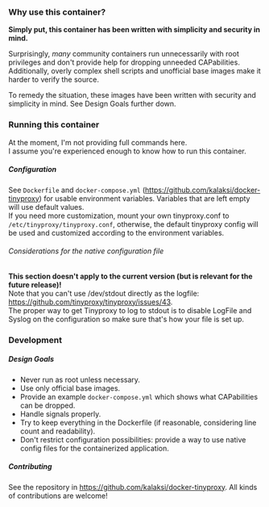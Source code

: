 ### Why use this container?
**Simply put, this container has been written with simplicity and security in mind.**

Surprisingly, _many_ community containers run unnecessarily with root privileges and don't provide help for dropping unneeded CAPabilities.
Additionally, overly complex shell scripts and unofficial base images make it harder to verify the source.  

To remedy the situation, these images have been written with security and simplicity in mind. See Design Goals further down.

### Running this container
At the moment, I'm not providing full commands here.  
I assume you're experienced enough to know how to run this container.  

##### Configuration
See ```Dockerfile``` and ```docker-compose.yml``` (<https://github.com/kalaksi/docker-tinyproxy>) for usable environment variables. Variables that are left empty will use default values.  
If you need more customization, mount your own tinyproxy.conf to ```/etc/tinyproxy/tinyproxy.conf```,
otherwise, the default tinyproxy config will be used and customized according to the environment variables.

###### Considerations for the native configuration file
**This section doesn't apply to the current version (but is relevant for the future release)!**  
Note that you can't use /dev/stdout directly as the logfile: <https://github.com/tinyproxy/tinyproxy/issues/43>.  
The proper way to get Tinyproxy to log to stdout is to disable LogFile and Syslog on the configuration
so make sure that's how your file is set up.

### Development
##### Design Goals
- Never run as root unless necessary.
- Use only official base images.
- Provide an example ```docker-compose.yml``` which shows what CAPabilities can be dropped.
- Handle signals properly.
- Try to keep everything in the Dockerfile (if reasonable, considering line count and readability).
- Don't restrict configuration possibilities: provide a way to use native config files for the containerized application.

##### Contributing
See the repository in <https://github.com/kalaksi/docker-tinyproxy>.
All kinds of contributions are welcome!
